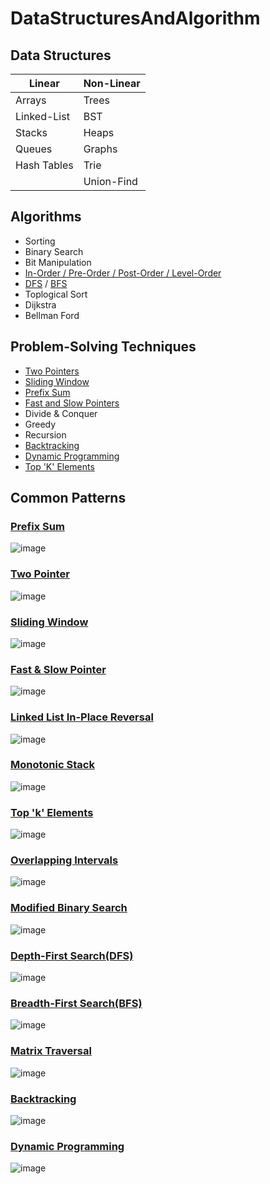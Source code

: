 # DataStructuresAndAlgorithm

## Data Structures
| Linear        | Non-Linear |
| --------      | -------    |
| Arrays        | Trees      |
| Linked-List   | BST        |
| Stacks        | Heaps      |
| Queues        | Graphs     |
| Hash Tables   | Trie       |
|               | Union-Find |


## Algorithms
- Sorting
- Binary Search
- Bit Manipulation
- [In-Order / Pre-Order / Post-Order / Level-Order](/BinaryTreeTraversal.md)
- [DFS](/DepthFirstSearch.md) / [BFS](/BreadthFirstSearch.md)
- Toplogical Sort
- Dijkstra
- Bellman Ford


## Problem-Solving Techniques
- [Two Pointers](/TwoPointers.md)
- [Sliding Window](/SlidingWindows.md)
- [Prefix Sum](/PrefixSum.md)
- [Fast and Slow Pointers](/FastAndSlowPointers.md)
- Divide & Conquer
- Greedy
- Recursion
- [Backtracking](/Backtracking.md)
- [Dynamic Programming](/DynamicProgramming.md)
- [Top 'K' Elements](/TopKElement.md)


## Common Patterns

### [Prefix Sum](/CommonPatterns/PrefixSum.md)
![image](imgs/prefix-sum-0.png)

### [Two Pointer](/CommonPatterns/TwoPointers.md)
![image](imgs/two-pointers-00.png)

### [Sliding Window](/CommonPatterns/SlidingWindows.md)
![image](imgs/sliding-window-0.png)

### [Fast & Slow Pointer](/CommonPatterns/FastAndSlowPointers.md)
![image](imgs/fns-0.png)

### [Linked List In-Place Reversal](/CommonPatterns/LinkedListInPlaceReversal.md)
![image](imgs/llipr-0.png)

### [Monotonic Stack](/CommonPatterns/MonotonicStack.md)
![image](imgs/monotonic-stack-0.png)

### [Top 'k' Elements](/CommonPatterns/TopKElement.md)
![image](imgs/top-k-0.png)

### [Overlapping Intervals](/CommonPatterns/OverlappingIntervals.md)
![image](imgs/overlapping-0.png)

### [Modified Binary Search](/CommonPatterns/ModifiedBinarySearch.md)
![image](imgs/mbs-0.png)

### [Depth-First Search(DFS)](/CommonPatterns/DepthFirstSearch.md)
![image](imgs/dfs-0.png)

### [Breadth-First Search(BFS)](/CommonPatterns/BreadthFirstSearch.md)
![image](imgs/bfs-0.png)

### [Matrix Traversal](/CommonPatterns/MatrixTraversal.md)
![image](imgs/matrix-traversal-0.png)

### [Backtracking](/CommonPatterns/Backtracking.md)
![image](imgs/backtracking-0.png)

### [Dynamic Programming](/CommonPatterns/DynamicProgramming.md)
![image](imgs/dp-0.png)

